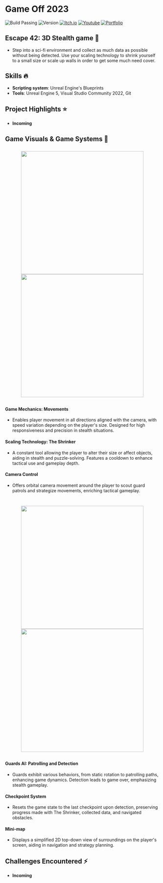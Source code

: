 # Game Off 2023
![Build Passing](https://img.shields.io/badge/build-passing-brightgreen)
![Version](https://img.shields.io/badge/version-1.0.0-blue)
[![Itch.io](https://img.shields.io/badge/download-itch.io-%23e3326d)](https://itaruf.itch.io/escape-42)
[![Youtube](https://img.shields.io/badge/demo-youtube-%23db1818)](https://www.youtube.com/watch?v=Dg0uxkAEra8)
[![Portfolio](https://img.shields.io/badge/details-personal%20website-%235203fc)](https://itaruf.github.io/projects.html)

## Escape 42: 3D Stealth game 🚀
- Step into a sci-fi environment and collect as much data as possible without being detected. Use your scaling technology to shrink yourself to a small size or scale up walls in order to get some much need cover.

## Skills :fire:
- **Scripting system**: Unreal Engine's Blueprints
- **Tools**: Unreal Engine 5, Visual Studio Community 2022, Git

## Project Highlights ⭐ 
- **Incoming**

## Game Visuals & Game Systems 🎲 
<div style="display: flex; flex-wrap: wrap; justify-content: center; align-items: center;">
  <div style="margin: 10px; text-align: center;">
    <img src="https://media.giphy.com/media/v1.Y2lkPTc5MGI3NjExODUydTE5b2U1NXcyNm9vYTJpNG51Z3VmbTloc29mNWU1eDlpZ2tmNCZlcD12MV9pbnRlcm5hbF9naWZfYnlfaWQmY3Q9Zw/zi1g4INkmurc69CpWP/giphy-downsized-large.gif" style="display: block; margin: auto;" width="400" />
    <img src="https://media.giphy.com/media/v1.Y2lkPTc5MGI3NjExZjV2Y3BodG5zaXdjcWZiejExZDM1MnUwbGlrdzRlcWF6NWp2OThsZSZlcD12MV9pbnRlcm5hbF9naWZfYnlfaWQmY3Q9Zw/cHeLEEZk2N1wcyxCYm/giphy-downsized-large.gif" style="display: block; margin: auto;" width="400" />
  </div>
</div>
<h4>Game Mechanics: Movements</h4>
<ul>
  <li>
    Enables player movement in all directions aligned with the camera, with speed variation depending on the player's size. Designed for high responsiveness and precision in stealth situations.
  </li>
</ul>
<h4>Scaling Technology: The Shrinker</h4>
<ul>
  <li>
    A constant tool allowing the player to alter their size or affect objects, aiding in stealth and puzzle-solving. Features a cooldown to enhance tactical use and gameplay depth.
  </li>
</ul>
<h4>Camera Control</h4>
<ul>
  <li>
    Offers orbital camera movement around the player to scout guard patrols and strategize movements, enriching tactical gameplay.
  </li>
</ul>
<br>
<div style="display: flex; flex-wrap: wrap; justify-content: center; align-items: center;">
  <div style="margin: 10px; text-align: center;">
    <img src="https://media.giphy.com/media/v1.Y2lkPTc5MGI3NjExZjV2Y3BodG5zaXdjcWZiejExZDM1MnUwbGlrdzRlcWF6NWp2OThsZSZlcD12MV9pbnRlcm5hbF9naWZfYnlfaWQmY3Q9Zw/cHeLEEZk2N1wcyxCYm/giphy-downsized-large.gif" style="display: block; margin: auto;" width="400" />
    <img src="https://media.giphy.com/media/v1.Y2lkPTc5MGI3NjExMzNsdHJ2Z2VkZ2Z4anZ4MWVyYzB5c2lqbGh0YXV3MDRkYWJ5Z3J0aiZlcD12MV9pbnRlcm5hbF9naWZfYnlfaWQmY3Q9Zw/DIy8ynTXIQH9yxwWHx/giphy-downsized-large.gif" style="display: block; margin: auto;" width="400" />
  </div>
</div>
<h4>Guards AI: Patrolling and Detection</h4>
<ul>
  <li>
    Guards exhibit various behaviors, from static rotation to patrolling paths, enhancing game dynamics. Detection leads to game over, emphasizing stealth gameplay.
  </li>
</ul>
<h4>Checkpoint System</h4>
<ul>
  <li>
    Resets the game state to the last checkpoint upon detection, preserving progress made with The Shrinker, collected data, and navigated obstacles.
  </li>
</ul>
<h4>Mini-map</h4>
<ul>
  <li>
    Displays a simplified 2D top-down view of surroundings on the player's screen, aiding in navigation and strategy planning.
  </li>
</ul>

## Challenges Encountered ⚡
- **Incoming**
